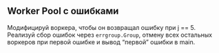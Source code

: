 ## Worker Pool с ошибками

Модифицируй воркера, чтобы он возвращал ошибку при j == 5.
Реализуй сбор ошибок через ```errgroup.Group```, отмену всех
остальных воркеров при первой ошибке и вывод “первой” 
ошибки в main.